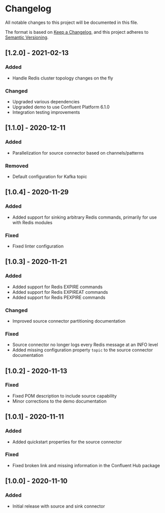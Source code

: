 # Changelog
All notable changes to this project will be documented in this file.

The format is based on [Keep a Changelog](https://keepachangelog.com/en/1.0.0/),
and this project adheres to [Semantic Versioning](https://semver.org/spec/v2.0.0.html).

## [1.2.0] - 2021-02-13
### Added
- Handle Redis cluster topology changes on the fly

### Changed
- Upgraded various dependencies
- Upgraded demo to use Confluent Platform 6.1.0
- Integration testing improvements

## [1.1.0] - 2020-12-11
### Added
- Parallelization for source connector based on channels/patterns

### Removed
- Default configuration for Kafka topic

## [1.0.4] - 2020-11-29
### Added
- Added support for sinking arbitrary Redis commands, primarily for use with Redis modules

### Fixed
- Fixed linter configuration

## [1.0.3] - 2020-11-21
### Added
- Added support for Redis EXPIRE commands
- Added support for Redis EXPIREAT commands
- Added support for Redis PEXPIRE commands

### Changed
- Improved source connector partitioning documentation

### Fixed
- Source connector no longer logs every Redis message at an INFO level
- Added missing configuration property `topic` to the source connector documentation

## [1.0.2] - 2020-11-13
### Fixed
- Fixed POM description to include source capability
- Minor corrections to the demo documentation

## [1.0.1] - 2020-11-11
### Added
- Added quickstart properties for the source connector

### Fixed
- Fixed broken link and missing information in the Confluent Hub package

## [1.0.0] - 2020-11-10
### Added
- Initial release with source and sink connector
